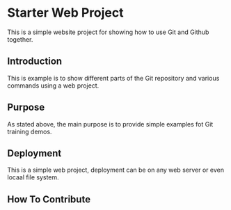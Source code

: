 # Starter Web Project

This is a simple website project for showing how to use Git and Github together.

## Introduction

This is example is to show different parts of the Git repository and various commands using a web project.

## Purpose

As stated above, the main purpose is to provide simple examples fot Git training demos.

## Deployment

This is a simple web project, deployment can be on any web server or even locaal file system.

## How To Contribute
